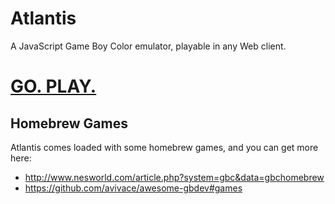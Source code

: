 # Atlantis

A JavaScript Game Boy Color emulator, playable in any Web client.

# [GO. PLAY.](https://brianblakely.github.io/atlantis/)

## Homebrew Games

Atlantis comes loaded with some homebrew games, and you can get more here:
* http://www.nesworld.com/article.php?system=gbc&data=gbchomebrew
* https://github.com/avivace/awesome-gbdev#games
